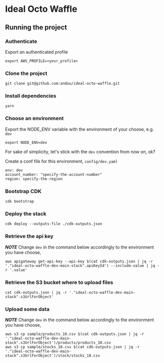 # Ideal Octo Waffle

## Running the project

### Authenticate

Export an authenticated profile

```
export AWS_PROFILE=<your_profile>
```

### Clone the project

```
git clone git@github.com:andou/ideal-octo-waffle.git
```

### Install dependencies

```
yarn
```

### Choose an environment

Export the NODE_ENV variable with the environment of your choose, e.g. `dev`

```
export NODE_ENV=dev
```

For sake of simplicity, let's stick with the `dev` convention from now on, ok?

Create a conf file for this environment, `config/dev.yaml`

```
env: dev
account_number: "specify-the-account-number"
region: specify-the-region
```

### Bootstrap CDK

```
cdk bootstrap
```

### Deploy the stack

```
cdk deploy --outputs-file ./cdk-outputs.json
```

### Retrieve the api key

**_NOTE_** Change `dev` in the command below accordingly to the environment you have choose,

```
aws apigateway get-api-key --api-key $(cat cdk-outputs.json | jq -r '."ideal-octo-waffle-dev-main-stack".apiKeyId') --include-value | jq -r '.value'
```

### Retrieve the S3 bucket where to upload files

```
cat cdk-outputs.json | jq -r '."ideal-octo-waffle-dev-main-stack".s3UrlForObject'
```

### Upload some data

**_NOTE_** Change `dev` in the command below accordingly to the environment you have choose,

```
aws s3 cp sample/products_10.csv $(cat cdk-outputs.json | jq -r '."ideal-octo-waffle-dev-main-stack".s3UrlForObject')/products/products_10.csv
aws s3 cp sample/stocks_10.csv $(cat cdk-outputs.json | jq -r '."ideal-octo-waffle-dev-main-stack".s3UrlForObject')/stock/stocks_10.csv
```
